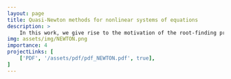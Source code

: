```yaml
---
layout: page
title: Quasi-Newton methods for nonlinear systems of equations
description: >
    In this work, we give rise to the motivation of the root-finding problem and the use of Newton’s method within this context. Then, we discuss why one might go beyond those methods to introduce Quisi-Newton methods to which we rigorously derive both types of Broyden Updates along with an efficient implementation of the algorithm. We run my implementation of both types of Broyden Updates along with Newton’s method and an implementation of Broyden Updates provided by the Scipy library on two realistic real-world problems. We finally discuss the application of Broyden Updates in many different areas of science and the different variants of the algorithm that were later proposed.
img: assets/img/NEWTON.png
importance: 4
projectLinks: [
    ['PDF', '/assets/pdf/pdf_NEWTON.pdf', true], 
]
---
```

